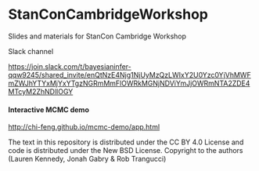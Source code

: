 # StanConCambridgeWorkshop
Slides and materials for StanCon Cambridge Workshop

Slack channel 

https://join.slack.com/t/bayesianinfer-qqw9245/shared_invite/enQtNzE4Njg1NjUyMzQzLWIxY2U0Yzc0YjVhMWFmZWJhYTYxMjYxYTgzNGRmMmFlOWRkMGNjNDViYmJjOWRmNTA2ZDE4MTcyM2ZhNDllOGY

#### Interactive MCMC demo

http://chi-feng.github.io/mcmc-demo/app.html


The text in this repository is distributed under the CC BY 4.0 License and code is distributed under the New BSD License. Copyright to the authors (Lauren Kennedy, Jonah Gabry & Rob Trangucci)
